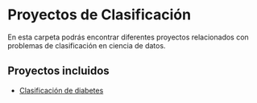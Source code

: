 # Proyectos de Clasificación

En esta carpeta podrás encontrar diferentes proyectos relacionados con problemas de clasificación en ciencia de datos.

## Proyectos incluidos

- [Clasificación de diabetes](https://github.com/FernandoValencia-DS/data-science-portfolio/blob/main/Clasificaci%C3%B3n/Diabetes.ipynb)
